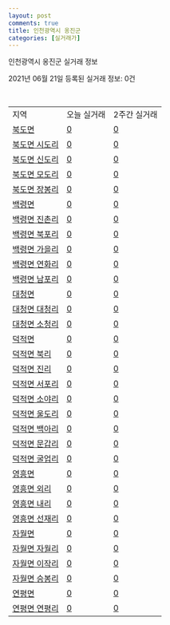 ```yaml
---
layout: post
comments: true
title: 인천광역시 옹진군
categories: [실거래가]
---
```


인천광역시 옹진군 실거래 정보

2021년 06월 21일 등록된 실거래 정보: 0건

<script type="text/javascript">
  google.charts.load('current', {'packages':['corechart']});
  google.charts.setOnLoadCallback(drawChart);

  function drawChart() {
    var data = google.visualization.arrayToDataTable([['거래일', '매매', '전월세', '전매']]);

    var options = {
      title: '최근 유형별 거래량 추이',
      legend: { position: 'bottom' }
    };

    var chart = new google.visualization.LineChart(document.getElementById('columnchart_material'));
    chart.draw(data, (options));
  }
</script>

<div id="columnchart_material" style="width: 450px; margin-left: -35px"></div>
<br>
<table class="sortable">
  <tr>
    <td>지역</td>
    <td>오늘 실거래</td>
    <td>2주간 실거래</td>
  </tr>

  
  <tr class="item">
    <td><a href="2872031000.html">북도면</a></td>
    <td><a href="2872031000.html">0</a></td>
    <td><a href="2872031000.html">0</a></td>
  </tr>
    

  <tr class="item">
    <td><a href="2872031021.html">북도면 시도리</a></td>
    <td><a href="2872031021.html">0</a></td>
    <td><a href="2872031021.html">0</a></td>
  </tr>
    

  <tr class="item">
    <td><a href="2872031022.html">북도면 신도리</a></td>
    <td><a href="2872031022.html">0</a></td>
    <td><a href="2872031022.html">0</a></td>
  </tr>
    

  <tr class="item">
    <td><a href="2872031023.html">북도면 모도리</a></td>
    <td><a href="2872031023.html">0</a></td>
    <td><a href="2872031023.html">0</a></td>
  </tr>
    

  <tr class="item">
    <td><a href="2872031024.html">북도면 장봉리</a></td>
    <td><a href="2872031024.html">0</a></td>
    <td><a href="2872031024.html">0</a></td>
  </tr>
    

  <tr class="item">
    <td><a href="2872033000.html">백령면</a></td>
    <td><a href="2872033000.html">0</a></td>
    <td><a href="2872033000.html">0</a></td>
  </tr>
    

  <tr class="item">
    <td><a href="2872033021.html">백령면 진촌리</a></td>
    <td><a href="2872033021.html">0</a></td>
    <td><a href="2872033021.html">0</a></td>
  </tr>
    

  <tr class="item">
    <td><a href="2872033022.html">백령면 북포리</a></td>
    <td><a href="2872033022.html">0</a></td>
    <td><a href="2872033022.html">0</a></td>
  </tr>
    

  <tr class="item">
    <td><a href="2872033023.html">백령면 가을리</a></td>
    <td><a href="2872033023.html">0</a></td>
    <td><a href="2872033023.html">0</a></td>
  </tr>
    

  <tr class="item">
    <td><a href="2872033024.html">백령면 연화리</a></td>
    <td><a href="2872033024.html">0</a></td>
    <td><a href="2872033024.html">0</a></td>
  </tr>
    

  <tr class="item">
    <td><a href="2872033025.html">백령면 남포리</a></td>
    <td><a href="2872033025.html">0</a></td>
    <td><a href="2872033025.html">0</a></td>
  </tr>
    

  <tr class="item">
    <td><a href="2872034000.html">대청면</a></td>
    <td><a href="2872034000.html">0</a></td>
    <td><a href="2872034000.html">0</a></td>
  </tr>
    

  <tr class="item">
    <td><a href="2872034021.html">대청면 대청리</a></td>
    <td><a href="2872034021.html">0</a></td>
    <td><a href="2872034021.html">0</a></td>
  </tr>
    

  <tr class="item">
    <td><a href="2872034022.html">대청면 소청리</a></td>
    <td><a href="2872034022.html">0</a></td>
    <td><a href="2872034022.html">0</a></td>
  </tr>
    

  <tr class="item">
    <td><a href="2872035000.html">덕적면</a></td>
    <td><a href="2872035000.html">0</a></td>
    <td><a href="2872035000.html">0</a></td>
  </tr>
    

  <tr class="item">
    <td><a href="2872035021.html">덕적면 북리</a></td>
    <td><a href="2872035021.html">0</a></td>
    <td><a href="2872035021.html">0</a></td>
  </tr>
    

  <tr class="item">
    <td><a href="2872035022.html">덕적면 진리</a></td>
    <td><a href="2872035022.html">0</a></td>
    <td><a href="2872035022.html">0</a></td>
  </tr>
    

  <tr class="item">
    <td><a href="2872035023.html">덕적면 서포리</a></td>
    <td><a href="2872035023.html">0</a></td>
    <td><a href="2872035023.html">0</a></td>
  </tr>
    

  <tr class="item">
    <td><a href="2872035024.html">덕적면 소야리</a></td>
    <td><a href="2872035024.html">0</a></td>
    <td><a href="2872035024.html">0</a></td>
  </tr>
    

  <tr class="item">
    <td><a href="2872035025.html">덕적면 울도리</a></td>
    <td><a href="2872035025.html">0</a></td>
    <td><a href="2872035025.html">0</a></td>
  </tr>
    

  <tr class="item">
    <td><a href="2872035026.html">덕적면 백아리</a></td>
    <td><a href="2872035026.html">0</a></td>
    <td><a href="2872035026.html">0</a></td>
  </tr>
    

  <tr class="item">
    <td><a href="2872035027.html">덕적면 문갑리</a></td>
    <td><a href="2872035027.html">0</a></td>
    <td><a href="2872035027.html">0</a></td>
  </tr>
    

  <tr class="item">
    <td><a href="2872035028.html">덕적면 굴업리</a></td>
    <td><a href="2872035028.html">0</a></td>
    <td><a href="2872035028.html">0</a></td>
  </tr>
    

  <tr class="item">
    <td><a href="2872036000.html">영흥면</a></td>
    <td><a href="2872036000.html">0</a></td>
    <td><a href="2872036000.html">0</a></td>
  </tr>
    

  <tr class="item">
    <td><a href="2872036021.html">영흥면 외리</a></td>
    <td><a href="2872036021.html">0</a></td>
    <td><a href="2872036021.html">0</a></td>
  </tr>
    

  <tr class="item">
    <td><a href="2872036022.html">영흥면 내리</a></td>
    <td><a href="2872036022.html">0</a></td>
    <td><a href="2872036022.html">0</a></td>
  </tr>
    

  <tr class="item">
    <td><a href="2872036023.html">영흥면 선재리</a></td>
    <td><a href="2872036023.html">0</a></td>
    <td><a href="2872036023.html">0</a></td>
  </tr>
    

  <tr class="item">
    <td><a href="2872037000.html">자월면</a></td>
    <td><a href="2872037000.html">0</a></td>
    <td><a href="2872037000.html">0</a></td>
  </tr>
    

  <tr class="item">
    <td><a href="2872037021.html">자월면 자월리</a></td>
    <td><a href="2872037021.html">0</a></td>
    <td><a href="2872037021.html">0</a></td>
  </tr>
    

  <tr class="item">
    <td><a href="2872037022.html">자월면 이작리</a></td>
    <td><a href="2872037022.html">0</a></td>
    <td><a href="2872037022.html">0</a></td>
  </tr>
    

  <tr class="item">
    <td><a href="2872037023.html">자월면 승봉리</a></td>
    <td><a href="2872037023.html">0</a></td>
    <td><a href="2872037023.html">0</a></td>
  </tr>
    

  <tr class="item">
    <td><a href="2872038000.html">연평면</a></td>
    <td><a href="2872038000.html">0</a></td>
    <td><a href="2872038000.html">0</a></td>
  </tr>
    

  <tr class="item">
    <td><a href="2872038021.html">연평면 연평리</a></td>
    <td><a href="2872038021.html">0</a></td>
    <td><a href="2872038021.html">0</a></td>
  </tr>
    


</table>


    